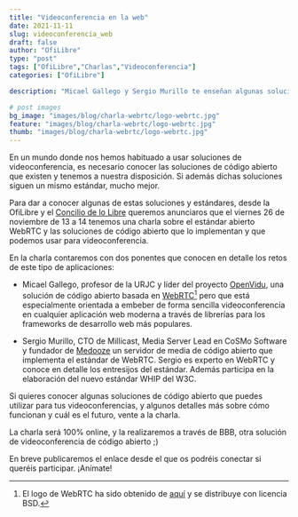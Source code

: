```yaml
---
title: "Videoconferencia en la web"
date: 2021-11-11
slug: videoconferencia_web
draft: false
author: "OfiLibre"
type: "post"
tags: ["OfiLibre","Charlas","Videoconferencia"]
categories: ["OfiLibre"]

description: "Micael Gallego y Sergio Murillo te enseñan algunas soluciones de código abierto para videoconferencia"

# post images 
bg_image: "images/blog/charla-webrtc/logo-webrtc.jpg"
feature: "images/blog/charla-webrtc/logo-webrtc.jpg"
thumb: "images/blog/charla-webrtc/logo-webrtc.jpg"
---
```


En un mundo donde nos hemos habituado a usar soluciones de videoconferencia, es necesario conocer las soluciones de código abierto que existen y tenemos a nuestra disposición. Si además dichas soluciones siguen un mismo estándar, mucho mejor. 

Para dar a conocer algunas de estas soluciones y estándares, desde la OfiLibre y el [Concilio de lo Libre](https://conciliodelolibre.gitlab.io/) queremos anunciaros que el viernes 26 de noviembre de 13 a 14 tenemos una charla sobre el estándar abierto WebRTC y las soluciones de código abierto que lo implementan y que podemos usar para videoconferencia.

En la charla contaremos con dos ponentes que conocen en detalle los retos de este tipo de aplicaciones: 

* Micael Gallego, profesor de la URJC y líder del proyecto [OpenVidu](https://openvidu.io/), una solución de código abierto basada en [WebRTC](https://webrtc.org/)[^1] pero que está especialmente orientada a embeber de forma sencilla videoconferencia en cualquier aplicación web moderna a través de librerías para los frameworks de desarrollo web más populares.

* Sergio Murillo, CTO de Millicast, Media Server Lead en CoSMo Software y fundador de [Medooze](https://github.com/medooze) un servidor de media de código abierto que implementa el estándar de WebRTC. Sergio es experto en WebRTC y conoce en detalle los entresijos del estándar. Además participa en la elaboración del nuevo estándar WHIP del W3C.

Si quieres conocer algunas soluciones de código abierto que puedes utilizar para tus videoconferencias, y algunos detalles más sobre cómo funcionan y cuál es el futuro, vente a la charla. 

La charla será 100% online, y la realizaremos a través de BBB, otra solución de videoconferencia de código abierto ;)

En breve publicaremos el enlace desde el que os podréis conectar si queréis participar. ¡Anímate!

[^1]: El logo de WebRTC ha sido obtenido de [aquí](https://es.m.wikipedia.org/wiki/Archivo:WebRTC_Logo.svg) y se distribuye con licencia BSD.